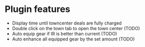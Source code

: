 

# Plugin features

- Display time until towncenter deals are fully charged
- Double click on the town tab to open the town center (TODO)
- Auto equip gear if IR is better than current (TODO)
- Auto enhance all equipped gear by the set amount (TODO)